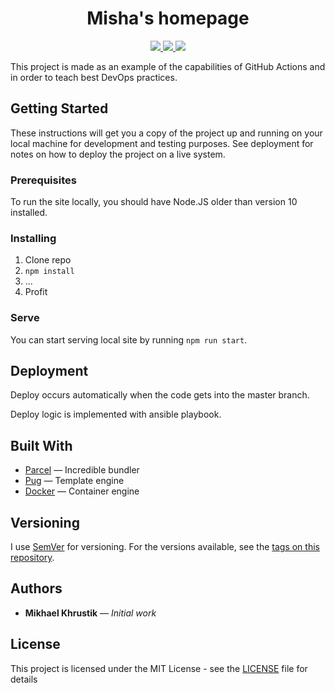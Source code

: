 <h1 align="center">
  Misha's homepage
</h1>

<p align="center">
  <a href="https://github.com/mishamyrt/myrt.co/actions?workflow=Tests">
    <img src="https://github.com/mishamyrt/myrt.co/workflows/Tests/badge.svg">
  </a>
  <a href="https://mishamyrt.github.io/myrt.co/lighthouse/">
    <img src="https://lighthouse-badge.appspot.com/?score=100">
  </a>
  <a href="https://mishamyrt.github.io/myrt.co/sitespeed/">
    <img src="https://img.shields.io/badge/dynamic/json?color=0095d2&url=https://mishamyrt.github.io/myrt.co/sitespeed/data/performance.json&label=Sitespeed.io%20score&query=$[0].metrics[2].value&style=flat-square">
  </a>
</p>

This project is made as an example of the capabilities of GitHub Actions and in order to teach best DevOps practices.

## Getting Started

These instructions will get you a copy of the project up and running on your local machine for development and testing purposes. See deployment for notes on how to deploy the project on a live system.

### Prerequisites

To run the site locally, you should have Node.JS older than version 10 installed.

### Installing

1.  Clone repo
2.  `npm install`
3.  ...
4.  Profit

### Serve

You can start serving local site by running `npm run start`.

## Deployment

Deploy occurs automatically when the code gets into the master branch.

Deploy logic is implemented with ansible playbook.

## Built With

-   [Parcel](https://parceljs.org/) — Incredible bundler
-   [Pug](https://pugjs.org/) — Template engine
-   [Docker](https://www.docker.com/) — Container engine

## Versioning

I use [SemVer](http://semver.org/) for versioning. For the versions available, see the [tags on this repository](https://github.com/mishamyrt/myrt.co/tags).

## Authors

-   **Mikhael Khrustik** — _Initial work_

## License

This project is licensed under the MIT License - see the [LICENSE](LICENSE) file for details
